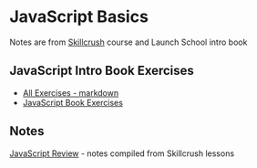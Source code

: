 # JavaScript Basics

Notes are from [Skillcrush](https://skillcrush.com) course and Launch School intro book

## JavaScript Intro Book Exercises

- [All Exercises - markdown](./notes/JS-intro-book-exercises.md)
- [JavaScript Book Exercises](./JavaScript-intro-book-exercises/README.md)

## Notes

[JavaScript Review](./notes/javascript-review.md) - notes compiled from Skillcrush lessons